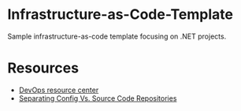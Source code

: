 # Infrastructure-as-Code-Template
Sample infrastructure-as-code template focusing on .NET projects.

# Resources
- [DevOps resource center](https://learn.microsoft.com/en-us/devops/)
- [Separating Config Vs. Source Code Repositories](https://argo-cd.readthedocs.io/en/stable/user-guide/best_practices/#separating-config-vs-source-code-repositories)
